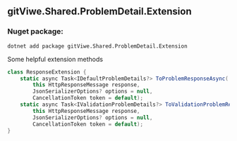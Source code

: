 ## gitViwe.Shared.ProblemDetail.Extension

### Nuget package:
```
dotnet add package gitViwe.Shared.ProblemDetail.Extension 
```

Some helpful extension methods
```csharp
class ResponseExtension {
    static async Task<IDefaultProblemDetails?> ToProblemResponseAsync(
        this HttpResponseMessage response,
        JsonSerializerOptions? options = null,
        CancellationToken token = default);
    static async Task<IValidationProblemDetails?> ToValidationProblemResponseAsync(
        this HttpResponseMessage response,
        JsonSerializerOptions? options = null,
        CancellationToken token = default);
}
```